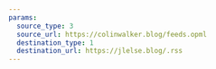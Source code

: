 ```yaml
---
params:
  source_type: 3
  source_url: https://colinwalker.blog/feeds.opml
  destination_type: 1
  destination_url: https://jlelse.blog/.rss
---
```

